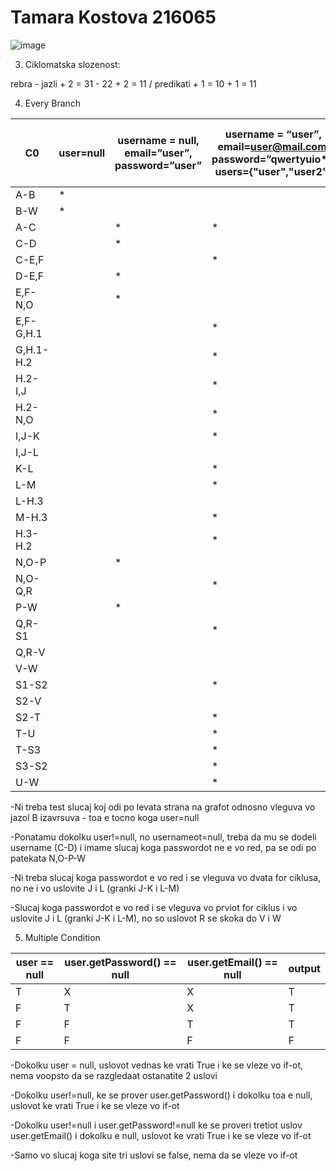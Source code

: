 # Tamara Kostova 216065

![image](https://github.com/tamara-kostova/SI_2023_lab2_216065/assets/90916955/a16fd697-1f3d-4720-8920-b5700efee933)


3. Ciklomatska slozenost:

rebra - jazli + 2 = 31 - 22 + 2 = 11 / predikati + 1 = 10 + 1 = 11

4. Every Branch

| C0 | user=null | username = null, email=”user”, password=”user” | username = “user”, email=user@mail.com, password=”qwertyuio*”, users={"user","user2"} | username = “user”, email=user@mail.com, password=”qwer tyuio*”, users={"user1","user2"} | username = “user”, email=user@mail.com, password=”qwertyuio*”, users={"user1","user2"} |
| ---- | --- | --- | --- | --- | --- |
| A-B | * |  |  |  |  |
| B-W | * |  |  |  |  |
| A-C |  | * | * | * | * |
| C-D |  | * |  |  |  |
| C-E,F |  |  | * | * | * |
| D-E,F |  | * |  |  |  |
| E,F-N,O |  | * |  |  |  |
| E,F-G,H.1 |  |  | * | * | * |
| G,H.1-H.2 |  |  | * | * | * |
| H.2-I,J |  |  | * | * | * |
| H.2-N,O |  |  | * | * | * |
| I,J-K |  |  | * |  | * |
| I,J-L |  |  |  | * |  |
| K-L |  |  | * |  | * |
| L-M |  |  | * |  | * |
| L-H.3 |  |  |  | * |  |
| M-H.3 |  |  | * |  | * |
| H.3-H.2 |  |  | * | * | * |
| N,O-P |  | * |  |  |  | 
| N,O-Q,R |  |  | * | * | * |
| P-W |  | * |  |  |  |
| Q,R-S1 |  |  | * |  | * |
| Q,R-V |  |  |  | * |  |
| V-W |  |  |  | * | * |
| S1-S2 |  |  | * |  | * |
| S2-V |  |  |  |  | * |
| S2-T |  |  | * |  | * |
| T-U |  |  | * |  |  |
| T-S3 |  |  | * |  | * |
| S3-S2 |  |  | * |  | * |
| U-W |  |  | * |  |  |

-Ni treba test slucaj koj odi po levata strana na grafot odnosno vleguva vo jazol B izavrsuva - toa e tocno koga user=null

-Ponatamu dokolku user!=null, no usernameot=null, treba da mu se dodeli username (C-D) i imame slucaj koga passwordot ne e vo red, pa se odi po patekata N,O-P-W

-Ni treba slucaj koga passwordot e vo red i se vleguva vo dvata for ciklusa, no ne i vo uslovite J i L (granki J-K i L-M)

-Slucaj koga passwordot e vo red i se vleguva vo prviot for ciklus i vo uslovite J i L (granki J-K i L-M), no so uslovot R se skoka do V i W

5. Multiple Condition

| user == null | user.getPassword() == null | user.getEmail() == null | output |
| --- | --- | --- | --- |
| T | X | X | T |
| F | T | X | T |
| F | F | T | T |
| F | F | F | F |

-Dokolku user = null, uslovot vednas ke vrati True i ke se vleze vo if-ot, nema voopsto da se razgledaat ostanatite 2 uslovi

-Dokolku user!=null, ke se prover user.getPassword() i dokolku toa e null, uslovot ke vrati True i ke se vleze vo if-ot

-Dokolku user!=null i user.getPassword!=null ke se proveri tretiot uslov user.getEmail() i dokolku e null, uslovot ke vrati True i ke se vleze vo if-ot

-Samo vo slucaj koga site tri uslovi se false, nema da se vleze vo if-ot 
